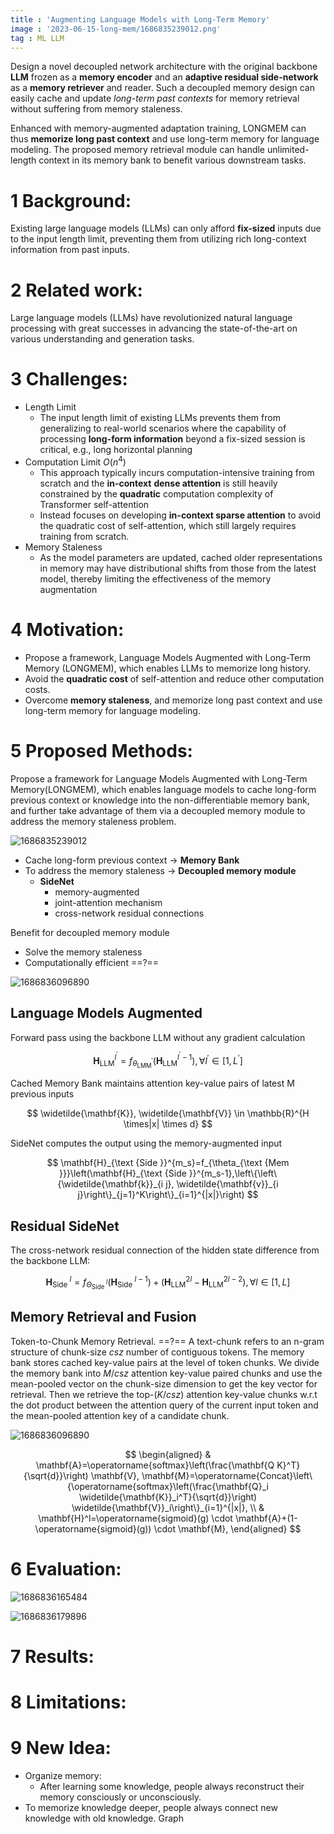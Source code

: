 ```yaml
---
title : 'Augmenting Language Models with Long-Term Memory'
image : '2023-06-15-long-mem/1686835239012.png'
tag : ML LLM
---
```

Design a novel decoupled network architecture with the original backbone **LLM** frozen as a **memory encoder** and an **adaptive residual side-network** as a **memory retriever** and reader. Such a decoupled memory design can easily cache and update *long-term past contexts* for memory retrieval without suffering from memory staleness.

<!--more-->

Enhanced with memory-augmented adaptation training, LONGMEM can thus **memorize long past context** and use long-term memory for language modeling. The proposed memory retrieval module can handle unlimited-length context in its memory bank to benefit various downstream tasks.

# 1 Background:

Existing large language models (LLMs) can only afford **fix-sized** inputs due to the input length limit, preventing them from utilizing rich long-context information from past inputs.

# 2 Related work:

Large language models (LLMs) have revolutionized natural language processing with great successes in advancing the state-of-the-art on various understanding and generation tasks.

# 3 Challenges:

- Length Limit
  - The input length limit of existing LLMs prevents them from generalizing to real-world scenarios where the capability of processing **long-form information** beyond a fix-sized session is critical, e.g., long horizontal planning
- Computation Limit $O(n^4)$
  - This approach typically incurs computation-intensive training from scratch and the **in-context** **dense attention** is still heavily constrained by the **quadratic** computation complexity of Transformer self-attention
  - Instead focuses on developing **in-context sparse attention** to avoid the quadratic cost of self-attention, which still largely requires training from scratch.
- Memory Staleness
  - As the model parameters are updated, cached older representations in memory may have distributional shifts from those from the latest model, thereby limiting the effectiveness of the memory augmentation

# 4 Motivation:

- Propose a framework, Language Models Augmented with Long-Term Memory (LONGMEM), which enables LLMs to memorize long history.
- Avoid the **quadratic cost** of self-attention and reduce other computation costs.
- Overcome **memory staleness**, and memorize long past context and use long-term memory for language modeling.

# 5 Proposed Methods:

Propose a framework for Language Models Augmented with Long-Term Memory(LONGMEM), which enables language models to cache long-form previous context or knowledge into the non-differentiable memory bank, and further take advantage of them via a decoupled memory module to address the memory staleness problem.

![1686835239012](../images/2023-06-15-long-mem/1686835239012.png)

- Cache long-form previous context -> **Memory Bank**
- To address the memory staleness -> **Decoupled memory module**
  - **SideNet**
    - memory-augmented
    - joint-attention mechanism
    - cross-network residual connections

Benefit for decoupled memory module

- Solve the memory staleness
- Computationally efficient ==?==

![1686836096890](../images/2023-06-15-long-mem/1686836096890.png)

## Language Models Augmented

Forward pass using the backbone LLM without any gradient calculation

$$
\mathbf{H}_{\mathrm{LLM}}^{l^{\prime}}=f_{\theta_{\mathrm{LMM}}^{\prime}}\left(\mathbf{H}_{\mathrm{LLM}}^{l^{\prime}-1}\right), \forall l^{\prime} \in\left[1, L^{\prime}\right]
$$

Cached Memory Bank maintains attention key-value pairs of latest M previous inputs

$$
\widetilde{\mathbf{K}}, \widetilde{\mathbf{V}} \in \mathbb{R}^{H \times|x| \times d}
$$

SideNet computes the output using the memory-augmented input

$$
\mathbf{H}_{\text {Side }}^{m_s}=f_{\theta_{\text {Mem }}}\left(\mathbf{H}_{\text {Side }}^{m_s-1},\left\{\left\{\widetilde{\mathbf{k}}_{i j}, \widetilde{\mathbf{v}}_{i j}\right\}_{j=1}^K\right\}_{i=1}^{|x|}\right)
$$

## Residual SideNet

The cross-network residual connection of the hidden state difference from the backbone LLM:

$$
\mathbf{H}_{\text {Side }}^l=f_{\Theta_{\text {Side }}^l}\left(\mathbf{H}_{\text {Side }}^{l-1}\right)+\left(\mathbf{H}_{\mathrm{LLM}}^{2 l}-\mathbf{H}_{\mathrm{LLM}}^{2 l-2}\right), \forall l \in[1, L]
$$

## Memory Retrieval and Fusion

Token-to-Chunk Memory Retrieval. ==?==
A text-chunk refers to an n-gram structure of chunk-size $csz$ number of contiguous tokens. The memory bank stores cached key-value pairs at the level of token chunks. We divide the memory bank into $M/csz$ attention key-value paired chunks and use the mean-pooled vector on the chunk-size dimension to get the key vector for retrieval. Then we retrieve the top-$(K/csz)$ attention key-value chunks w.r.t the dot product between the attention query of the current input token and the mean-pooled attention key of a candidate chunk.

![1686836096890](../images/2023-06-15-long-mem/1686836096890.png)

$$
\begin{aligned}
& \mathbf{A}=\operatorname{softmax}\left(\frac{\mathbf{Q K}^T}{\sqrt{d}}\right) \mathbf{V}, \mathbf{M}=\operatorname{Concat}\left\{\operatorname{softmax}\left(\frac{\mathbf{Q}_i \widetilde{\mathbf{K}}_i^T}{\sqrt{d}}\right) \widetilde{\mathbf{V}}_i\right\}_{i=1}^{|x|}, \\
& \mathbf{H}^l=\operatorname{sigmoid}(g) \cdot \mathbf{A}+(1-\operatorname{sigmoid}(g)) \cdot \mathbf{M},
\end{aligned}
$$

# 6 Evaluation:

![1686836165484](../images/2023-06-15-long-mem/1686836165484.png)

![1686836179896](../images/2023-06-15-long-mem/1686836179896.png)

# 7 Results:

# 8 Limitations:

# 9 New Idea:

- Organize memory:
  - After learning some knowledge, people always reconstruct their memory consciously or unconsciously.
- To memorize knowledge deeper, people always connect new knowledge with old knowledge. Graph
